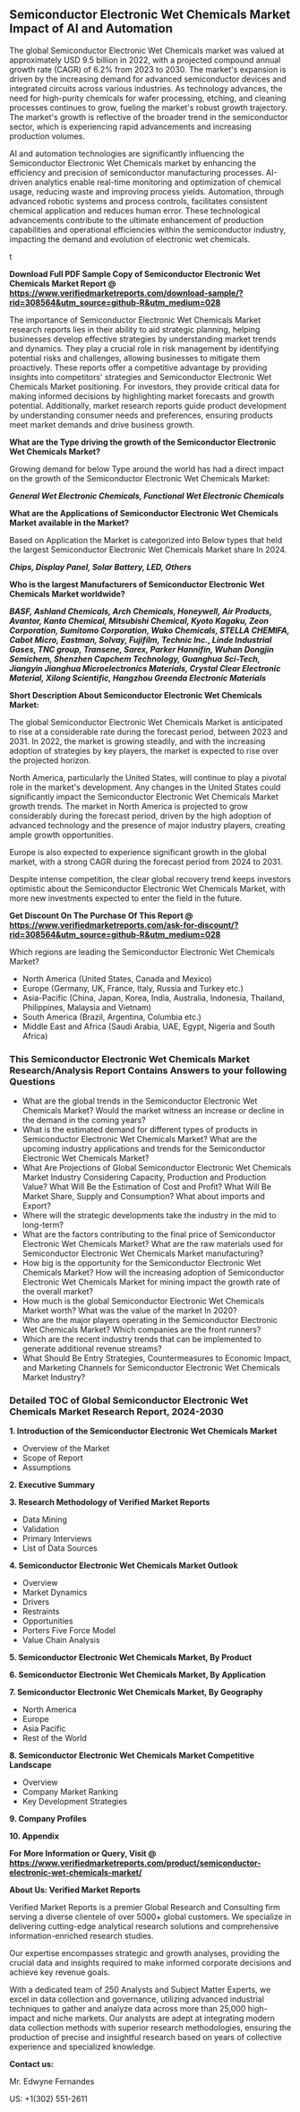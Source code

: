 <h2>Semiconductor Electronic Wet Chemicals Market Impact of AI and Automation</h2><p>The global Semiconductor Electronic Wet Chemicals market was valued at approximately USD 9.5 billion in 2022, with a projected compound annual growth rate (CAGR) of 6.2% from 2023 to 2030. The market's expansion is driven by the increasing demand for advanced semiconductor devices and integrated circuits across various industries. As technology advances, the need for high-purity chemicals for wafer processing, etching, and cleaning processes continues to grow, fueling the market's robust growth trajectory. The market's growth is reflective of the broader trend in the semiconductor sector, which is experiencing rapid advancements and increasing production volumes.</p><p>AI and automation technologies are significantly influencing the Semiconductor Electronic Wet Chemicals market by enhancing the efficiency and precision of semiconductor manufacturing processes. AI-driven analytics enable real-time monitoring and optimization of chemical usage, reducing waste and improving process yields. Automation, through advanced robotic systems and process controls, facilitates consistent chemical application and reduces human error. These technological advancements contribute to the ultimate enhancement of production capabilities and operational efficiencies within the semiconductor industry, impacting the demand and evolution of electronic wet chemicals.</p>t</p><p id="" class=""><strong>Download Full PDF Sample Copy of Semiconductor Electronic Wet Chemicals Market Report @ <a href="https://www.verifiedmarketreports.com/download-sample/?rid=308564&utm_source=github-R&utm_medium=028" target="_blank">https://www.verifiedmarketreports.com/download-sample/?rid=308564&utm_source=github-R&utm_medium=028</a></strong></p><p>The importance of&nbsp;Semiconductor Electronic Wet Chemicals Market research reports lies in their ability to aid strategic planning, helping businesses develop effective strategies by understanding market trends and dynamics. They play a crucial role in risk management by identifying potential risks and challenges, allowing businesses to mitigate them proactively. These reports offer a competitive advantage by providing insights into competitors' strategies and Semiconductor Electronic Wet Chemicals Market positioning. For investors, they provide critical data for making informed decisions by highlighting market forecasts and growth potential. Additionally, market research reports guide product development by understanding consumer needs and preferences, ensuring products meet market demands and drive business growth.</p><p><strong>What are the&nbsp;Type driving the growth of the Semiconductor Electronic Wet Chemicals Market?</strong></p><p id="" class="">Growing demand for below Type around the world has had a direct impact on the growth of the Semiconductor Electronic Wet Chemicals Market:</p><em><strong>General Wet Electronic Chemicals, Functional Wet Electronic Chemicals</strong></em></p><strong>What are the&nbsp;Applications&nbsp;of Semiconductor Electronic Wet Chemicals Market available in the Market?</strong></p><p id="" class="">Based on Application the Market is categorized into Below types that held the largest Semiconductor Electronic Wet Chemicals Market share In 2024.</p><em><strong>Chips, Display Panel, Solar Battery, LED, Others</strong></em></p><strong>Who is the largest Manufacturers of Semiconductor Electronic Wet Chemicals Market worldwide?</strong></p><p><em><strong>BASF, Ashland Chemicals, Arch Chemicals, Honeywell, Air Products, Avantor, Kanto Chemical, Mitsubishi Chemical, Kyoto Kagaku, Zeon Corporation, Sumitomo Corporation, Wako Chemicals, STELLA CHEMIFA, Cabot Micro, Eastman, Solvay, Fujifilm, Technic Inc., Linde Industrial Gases, TNC group, Transene, Sarex, Parker Hannifin, Wuhan Dongjin Semichem, Shenzhen Capchem Technology, Guanghua Sci-Tech, Jiangyin Jianghua Microelectronics Materials, Crystal Clear Electronic Material, Xilong Scientific, Hangzhou Greenda Electronic Materials</strong></em></p><p id="" class=""><strong>Short Description About Semiconductor Electronic Wet Chemicals Market:</strong></p><p>The global Semiconductor Electronic Wet Chemicals Market is anticipated to rise at a considerable rate during the forecast period, between 2023 and 2031. In 2022, the market is growing steadily, and with the increasing adoption of strategies by key players, the market is expected to rise over the projected horizon.</p><p>North America, particularly the United States, will continue to play a pivotal role in the market's development. Any changes in the United States could significantly impact the Semiconductor Electronic Wet Chemicals Market growth trends. The market in North America is projected to grow considerably during the forecast period, driven by the high adoption of advanced technology and the presence of major industry players, creating ample growth opportunities.</p><p>Europe is also expected to experience significant growth in the global market, with a strong CAGR during the forecast period from 2024 to 2031.</p><p>Despite intense competition, the clear global recovery trend keeps investors optimistic about the Semiconductor Electronic Wet Chemicals Market, with more new investments expected to enter the field in the future.</p><p id="" class=""><strong>Get Discount On The Purchase Of This Report @ <a href="https://www.verifiedmarketreports.com/ask-for-discount/?rid=308564&utm_source=github-R&utm_medium=028" target="_blank">https://www.verifiedmarketreports.com/ask-for-discount/?rid=308564&utm_source=github-R&utm_medium=028</a></strong></p>Which regions are leading the Semiconductor Electronic Wet Chemicals Market?</p><ul><li>North America (United States, Canada and Mexico)</li><li>Europe (Germany, UK, France, Italy, Russia and Turkey etc.)</li><li>Asia-Pacific (China, Japan, Korea, India, Australia, Indonesia, Thailand, Philippines, Malaysia and Vietnam)</li><li>South America (Brazil, Argentina, Columbia etc.)</li><li>Middle East and Africa (Saudi Arabia, UAE, Egypt, Nigeria and South Africa)</li></ul><h3 id="" class="">This Semiconductor Electronic Wet Chemicals Market Research/Analysis Report Contains Answers to your following Questions</h3><ul><li>What are the global trends in the Semiconductor Electronic Wet Chemicals Market? Would the market witness an increase or decline in the demand in the coming years?</li><li>What is the estimated demand for different types of products in Semiconductor Electronic Wet Chemicals Market? What are the upcoming industry applications and trends for the Semiconductor Electronic Wet Chemicals Market?</li><li>What Are Projections of Global Semiconductor Electronic Wet Chemicals Market Industry Considering Capacity, Production and Production Value? What Will Be the Estimation of Cost and Profit? What Will Be Market Share, Supply and Consumption? What about imports and Export?</li><li>Where will the strategic developments take the industry in the mid to long-term?</li><li>What are the factors contributing to the final price of Semiconductor Electronic Wet Chemicals Market? What are the raw materials used for Semiconductor Electronic Wet Chemicals Market manufacturing?</li><li>How big is the opportunity for the Semiconductor Electronic Wet Chemicals Market? How will the increasing adoption of Semiconductor Electronic Wet Chemicals Market for mining impact the growth rate of the overall market?</li><li>How much is the global Semiconductor Electronic Wet Chemicals Market worth? What was the value of the market In 2020?</li><li>Who are the major players operating in the Semiconductor Electronic Wet Chemicals Market? Which companies are the front runners?</li><li>Which are the recent industry trends that can be implemented to generate additional revenue streams?</li><li>What Should Be Entry Strategies, Countermeasures to Economic Impact, and Marketing Channels for Semiconductor Electronic Wet Chemicals Market Industry?</li></ul><h3 id="" class="">Detailed TOC of Global Semiconductor Electronic Wet Chemicals Market Research Report, 2024-2030</h3><p id="" class=""><strong>1. Introduction of the Semiconductor Electronic Wet Chemicals Market</strong></p><ul><li>Overview of the Market</li><li>Scope of Report</li><li>Assumptions</li></ul><p id="" class=""><strong>2. Executive Summary</strong></p><p id="" class=""><strong>3. Research Methodology of Verified Market Reports</strong></p><ul><li>Data Mining</li><li>Validation</li><li>Primary Interviews</li><li>List of Data Sources</li></ul><p id="" class=""><strong>4. Semiconductor Electronic Wet Chemicals Market Outlook</strong></p><ul><li>Overview</li><li>Market Dynamics</li><li>Drivers</li><li>Restraints</li><li>Opportunities</li><li>Porters Five Force Model</li><li>Value Chain Analysis</li></ul><p id="" class=""><strong>5. Semiconductor Electronic Wet Chemicals Market, By Product</strong></p><p id="" class=""><strong>6. Semiconductor Electronic Wet Chemicals Market, By Application</strong></p><p id="" class=""><strong>7. Semiconductor Electronic Wet Chemicals Market, By Geography</strong></p><ul><li>North America</li><li>Europe</li><li>Asia Pacific</li><li>Rest of the World</li></ul><p id="" class=""><strong>8. Semiconductor Electronic Wet Chemicals Market Competitive Landscape</strong></p><ul><li>Overview</li><li>Company Market Ranking</li><li>Key Development Strategies</li></ul><p id="" class=""><strong>9. Company Profiles</strong></p><p id="" class=""><strong>10. Appendix</strong></p><p id="" class=""><strong>For More Information or Query, Visit @ <a href="https://www.verifiedmarketreports.com/product/semiconductor-electronic-wet-chemicals-market/" target="_blank">https://www.verifiedmarketreports.com/product/semiconductor-electronic-wet-chemicals-market/</a></strong></p><p id="" class=""><strong>About Us: Verified Market Reports</strong></p><p id="" class="">Verified Market Reports is a premier Global Research and Consulting firm serving a diverse clientele of over 5000+ global customers. We specialize in delivering cutting-edge analytical research solutions and comprehensive information-enriched research studies.</p><p id="" class="">Our expertise encompasses strategic and growth analyses, providing the crucial data and insights required to make informed corporate decisions and achieve key revenue goals.</p><p id="" class="">With a dedicated team of 250 Analysts and Subject Matter Experts, we excel in data collection and governance, utilizing advanced industrial techniques to gather and analyze data across more than 25,000 high-impact and niche markets. Our analysts are adept at integrating modern data collection methods with superior research methodologies, ensuring the production of precise and insightful research based on years of collective experience and specialized knowledge.</p><p id="" class=""><strong>Contact us:</strong></p><p id="" class="">Mr. Edwyne Fernandes</p><p id="" class="">US: +1(302) 551-2611</p>